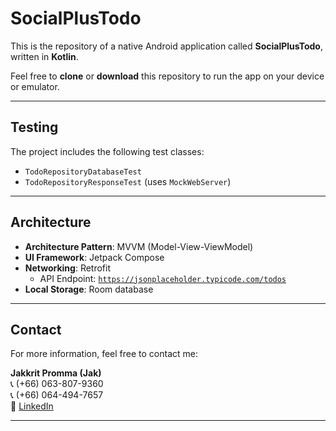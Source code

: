 # SocialPlusTodo

This is the repository of a native Android application called **SocialPlusTodo**, written in **Kotlin**.

Feel free to **clone** or **download** this repository to run the app on your device or emulator.

---

## Testing

The project includes the following test classes:

- `TodoRepositoryDatabaseTest`
- `TodoRepositoryResponseTest` (uses `MockWebServer`)

---

## Architecture

- **Architecture Pattern**: MVVM (Model-View-ViewModel)
- **UI Framework**: Jetpack Compose
- **Networking**: Retrofit  
  - API Endpoint: [`https://jsonplaceholder.typicode.com/todos`](https://jsonplaceholder.typicode.com/todos)
- **Local Storage**: Room database

---

## Contact

For more information, feel free to contact me:

**Jakkrit Promma (Jak)**  
📞 (+66) 063-807-9360  
📞 (+66) 064-494-7657  
🔗 [LinkedIn](https://www.linkedin.com/in/jakkrit-promma-39779a123/)

---
